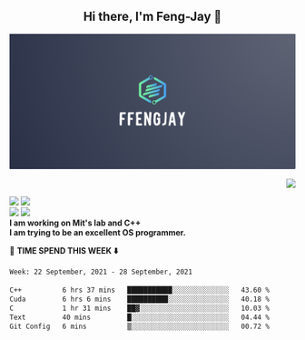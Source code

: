 <h2 align="center"> Hi there, I'm Feng-Jay 👋 </h2>  

![](https://github.com/Feng-Jay/DataStruct/blob/master/Image/1.png)  

<img align="right" src="https://github-readme-stats.vercel.app/api?username=Feng-Jay&show_icons=true&icon_color=CE1D2D&text_color=718096&bg_color=ffffff&hide_title=true" />


&emsp;

![](https://visitor-badge.glitch.me/badge?page_id=Feng-Jay.readme)
![](https://img.shields.io/badge/Concentrate-Cpp-blue)  
![](https://img.shields.io/badge/Rust-primer-orange)
![](https://img.shields.io/badge/Target-OS-9cf)  
**I am working on Mit's lab and C++**  
**I am trying to be an excellent OS programmer.**  


📘 **TIME SPEND THIS WEEK ⬇️**
<!--START_SECTION:waka-->
```text
Week: 22 September, 2021 - 28 September, 2021

C++          6 hrs 37 mins   ███████████░░░░░░░░░░░░░░   43.60 % 
Cuda         6 hrs 6 mins    ██████████░░░░░░░░░░░░░░░   40.18 % 
C            1 hr 31 mins    ██▓░░░░░░░░░░░░░░░░░░░░░░   10.03 % 
Text         40 mins         █░░░░░░░░░░░░░░░░░░░░░░░░   04.44 % 
Git Config   6 mins          ▒░░░░░░░░░░░░░░░░░░░░░░░░   00.72 % 
```
<!--END_SECTION:waka-->
